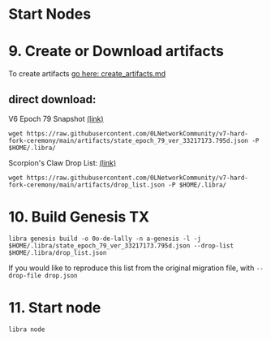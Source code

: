 # Start Nodes
# 9. Create or Download artifacts
To create artifacts [go here: create_artifacts.md](create_artifacts.md)

## direct download:

V6 Epoch 79 Snapshot [(link)](artifacts/state_epoch_79_ver_33217173.795d.json
)

```
wget https://raw.githubusercontent.com/0LNetworkCommunity/v7-hard-fork-ceremony/main/artifacts/state_epoch_79_ver_33217173.795d.json -P $HOME/.libra/
```

Scorpion's Claw Drop List: [(link)](artifacts/drop_list.json)
```
wget https://raw.githubusercontent.com/0LNetworkCommunity/v7-hard-fork-ceremony/main/artifacts/drop_list.json -P $HOME/.libra/
```

# 10. Build Genesis TX
```
libra genesis build -o 0o-de-lally -n a-genesis -l -j $HOME/.libra/state_epoch_79_ver_33217173.795d.json --drop-list $HOME/.libra/drop_list.json
```

If you would like to reproduce this list from the original migration file, with `--drop-file drop.json`

# 11. Start node

```
libra node
```
